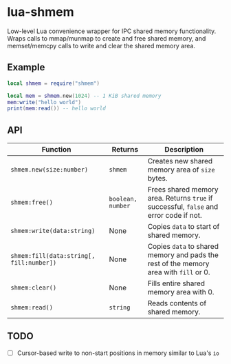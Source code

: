 # lua-shmem

Low-level Lua convenience wrapper for IPC shared memory functionality.
Wraps calls to mmap/munmap to create and free shared memory, and
memset/memcpy calls to write and clear the shared memory area.

## Example

```lua
local shmem = require("shmem")

local mem = shmem.new(1024) -- 1 KiB shared memory
mem:write("hello world")
print(mem:read()) -- hello world
```

## API

| Function | Returns | Description |
| -------- | ------- | ----------- |
| `shmem.new(size:number)` | `shmem` | Creates new shared memory area of `size` bytes. |
| `shmem:free()` | `boolean, number` | Frees shared memory area. Returns `true` if successful, `false` and error code if not. |
| `shmem:write(data:string)` | None | Copies `data` to start of shared memory. |
| `shmem:fill(data:string[, fill:number])` | None | Copies `data` to shared memory and pads the rest of the memory area with `fill` or 0. |
| `shmem:clear()` | None | Fills entire shared memory area with 0. |
| `shmem:read()` | `string` | Reads contents of shared memory. |

## TODO

- [ ] Cursor-based write to non-start positions in memory similar to Lua's `io`
